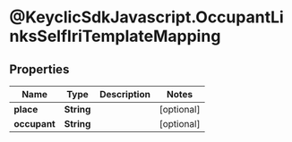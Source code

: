 # @KeyclicSdkJavascript.OccupantLinksSelfIriTemplateMapping

## Properties
Name | Type | Description | Notes
------------ | ------------- | ------------- | -------------
**place** | **String** |  | [optional] 
**occupant** | **String** |  | [optional] 


